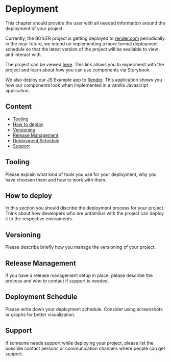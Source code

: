 # Deployment
This chapter should provide the user with all needed information around the deployment of your project.

Currently, the B01LER project is getting deployed to [render.com](https://render.com) periodically. In the near future, we intend on implementing a more formal deployment schedule so that the latest version of the project will be available to view and interact with.

The project can be viewed [here](https://b01ler.onrender.com/). This link allows you to experiment with the project and learn about how you can use components via Storybook.

We also deploy our JS Example app to [Render](https://b01ler.onrender.com/js-example-app). This application shows you how our components look when implemented in a vanilla Javascript application.

## Content
- [Tooling](#tooling)
- [How to deploy](#how-to-deploy)
- [Versioning](#versioning)
- [Release Management](#release-management)
- [Deployment Schedule](#deployment-schedule)
- [Support](#support)

## Tooling
Please explain what kind of tools you use for your deployment, why you have choosen them and how to work with them.


## How to deploy
In this section you should discribe the deployment process for your project. Think about how developers  who are unfamiliar with the project can deploy it to the respective enviroments.


## Versioning
Please describe briefly how you manage the versioning of your project.


## Release Management
If you have a release management setup in place, please describe the process and who to contact if support is needed.

## Deployment Schedule
Please write down your deployment schedule. Consider using screenshots or graphs for better visualization.

## Support
If someone needs support while deploying your project, please list the possible contact persons or communication channels where people can get support.
